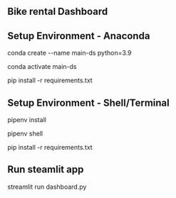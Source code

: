 ## Bike rental Dashboard
## Setup Environment - Anaconda
conda create --name main-ds python=3.9

conda activate main-ds

pip install -r requirements.txt
## Setup Environment - Shell/Terminal
pipenv install

pipenv shell

pip install -r requirements.txt
## Run steamlit app
streamlit run dashboard.py
